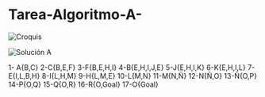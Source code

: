 # Tarea-Algoritmo-A- 
![Croquis](https://github.com/Johncarpi/Tarea-Algoritmo-A-/assets/150828183/8beab5af-9c44-4f6e-b1f9-ef667ab96118)

![Solución A](https://github.com/Johncarpi/Tarea-Algoritmo-A-/assets/150828183/feb6f0b0-8b44-45cc-a220-12a21ae12f75)

1- A{B,C}
2-C{B,E,F}
3-F{B,E,H,I}
4-B{E,H,I,J,E}
5-J{E,H,I,K}
6-K{E,H,I,L}
7-E{I,L,B,H}
8-I{L,H,M}
9-H{L,M,E}
10-L{M,N}
11-M{N,Ñ}
12-N{Ñ,O}
13-Ñ{O,P}
14-P{O,Q}
15-Q{O,R}
16-R{O,Goal}
17-O{Goal}
